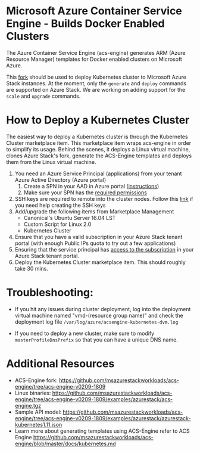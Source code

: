 # Microsoft Azure Container Service Engine - Builds Docker Enabled Clusters

The Azure Container Service Engine (acs-engine) generates ARM (Azure Resource Manager) templates for Docker enabled clusters on Microsoft Azure.

This [fork](https://github.com/msazurestackworkloads/acs-engine) should be used to deploy Kubernetes cluster to Microsoft Azure Stack instances. At the moment, only the `generate` and `deploy` commands are supported on Azure Stack. We are working on adding support for the `scale` and `upgrade` commands.

# How to Deploy a Kubernetes Cluster

The easiest way to deploy a Kubernetes cluster is through the Kubernetes Cluster marketplace item. This marketplace item wraps acs-engine in order to simplify its usage. Behind the scenes, it deploys a Linux virtual machine, clones Azure Stack's fork, generate the ACS-Engine templates and deploys them from the Linux virtual machine.

1. You need an Azure Service Principal (applications) from your tenant Azure Active Directory (Azure portal)
    1. Create a SPN in your AAD in Azure portal ([instructions](https://docs.microsoft.com/en-us/azure/azure-resource-manager/resource-group-create-service-principal-portal#create-an-azure-active-directory-application))
    2. Make sure your SPN has the [required permissions](https://docs.microsoft.com/en-us/azure/active-directory/develop/howto-create-service-principal-portal#check-azure-active-directory-permissions)
2. SSH keys are required to remote into the cluster nodes. Follow this [link](https://github.com/msazurestackworkloads/acs-engine/blob/master/docs/ssh.md#ssh-key-generation) if you need help creating the SSH keys
3. Add/upgrade the following items from Marketplace Management
    - Canonical's Ubuntu Server 16.04 LST
    - Custom Script for Linux 2.0
    - Kubernetes Cluster
4. Ensure that you have a valid subscription in your Azure Stack tenant portal (with enough Public IPs quota to try out a few applications)
5. Ensuring that the service principal has [access to the subscription](https://docs.microsoft.com/en-us/azure/azure-resource-manager/resource-group-create-service-principal-portal#assign-application-to-role) in your Azure Stack tenant portal.
6. Deploy the Kubernetes Cluster marketplace item. This should roughly take 30 mins.

# Troubleshooting:
- If you hit any issues during cluster deployment, log into the deployment virtual machine named "vmd-(resource group name)" and check the deployment log file `/var/log/azure/acsengine-kubernetes-dvm.log`

- If you need to deploy a new cluster, make sure to modify `masterProfileDnsPrefix` so that you can have a unique DNS name.

# Additional Resources

- ACS-Engine fork:
  https://github.com/msazurestackworkloads/acs-engine/tree/acs-engine-v0209-1809
- Linux binaries:
  https://github.com/msazurestackworkloads/acs-engine/tree/acs-engine-v0209-1809/examples/azurestack/acs-engine.tgz
- Sample API model:
  https://github.com/msazurestackworkloads/acs-engine/tree/acs-engine-v0209-1809/examples/azurestack/azurestack-kubernetes1.11.json
- Learn more about generating templates using ACS-Engine refer to ACS Engine
  https://github.com/msazurestackworkloads/acs-engine/blob/master/docs/kubernetes.md
